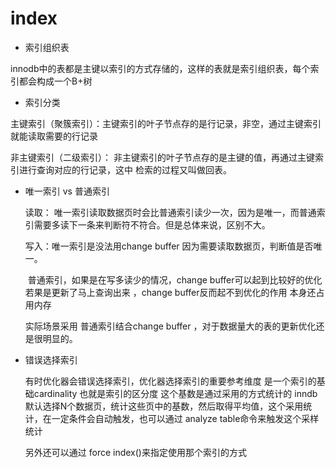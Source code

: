 # index

- 索引组织表

innodb中的表都是主键以索引的方式存储的，这样的表就是索引组织表，每个索引都会构成一个B+树

-    索引分类    

   主键索引（聚簇索引）：主键索引的叶子节点存的是行记录，非空，通过主键索引就能读取需要的行记录

   非主键索引（二级索引）： 非主键索引的叶子节点存的是主键的值，再通过主键索引进行查询对应的行记录，这中   检索的过程又叫做回表。

- 唯一索引 vs  普通索引

   读取： 唯一索引读取数据页时会比普通索引读少一次，因为是唯一，而普通索引需要多读下一条来判断符不符合。但是总体来说，区别不大。

  写入：唯一索引是没法用change buffer  因为需要读取数据页，判断值是否唯一。

  ​           普通索引，如果是在写多读少的情况，change buffer可以起到比较好的优化   若果是更新了马上查询出来 ，change buffer反而起不到优化的作用  本身还占用内存

  实际场景采用 普通索引结合change  buffer  ，对于数据量大的表的更新优化还是很明显的。

- 错误选择索引

  有时优化器会错误选择索引，优化器选择索引的重要参考维度 是一个索引的基础cardinality  也就是索引的区分度  这个基数是通过采用的方式统计的   inndb默认选择N个数据页，统计这些页中的基数，然后取得平均值，这个采用统计，在一定条件会自动触发，也可以通过  analyze table命令来触发这个采样统计

  另外还可以通过 force  index()来指定使用那个索引的方式

